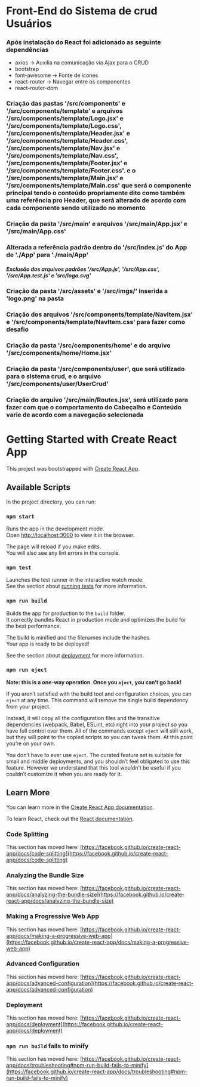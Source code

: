 # Front-End do Sistema de crud Usuários

### Após instalação do React foi adicionado as seguinte dependências
- axios -> Auxilia na comunicação via Ajax para o CRUD
- bootstrap
- font-awesome -> Fonte de ícones
- react-router -> Navegar entre os componentes
- react-router-dom

### Criação das pastas '/src/components' e '/src/components/template' e arquivos '/src/components/template/Logo.jsx' e '/src/components/template/Logo.css', '/src/components/template/Header.jsx' e '/src/components/template/Header.css', '/src/components/template/Nav.jsx' e '/src/components/template/Nav.css', '/src/components/template/Footer.jsx' e '/src/components/template/Footer.css'. e o '/src/components/template/Main.jsx' e '/src/components/template/Main.css' que será o componente principal tendo o conteúdo propriamente dito como também uma referência pro Header, que será alterado de acordo com cada componente sendo utilizado no momento

### Criação da pasta '/src/main' e arquivos '/src/main/App.jsx' e '/src/main/App.css'

### Alterada a referência padrão dentro do '/src/index.js' do App de './App' para './main/App'
##### Exclusão dos arquivos padrões '/src/App.js', '/src/App.css', '/src/App.test.js' e 'src/logo.svg'

### Criação da pasta '/src/assets' e '/src/imgs/' inserida a 'logo.png' na pasta

### Criação dos arquivos '/src/components/template/NavItem.jsx' e '/src/components/template/NavItem.css' para fazer como desafio

### Criação da pasta '/src/components/home' e do arquivo '/src/components/home/Home.jsx'

### Criação da pasta '/src/components/user', que será utilizado para o sistema crud, e o arquivo '/src/components/user/UserCrud'

### Criação do arquivo '/src/main/Routes.jsx', será utilizado para fazer com que o comportamento do Cabeçalho e Conteúdo varie de acordo com a navegação selecionada

# Getting Started with Create React App

This project was bootstrapped with [Create React App](https://github.com/facebook/create-react-app).

## Available Scripts

In the project directory, you can run:

### `npm start`

Runs the app in the development mode.\
Open [http://localhost:3000](http://localhost:3000) to view it in the browser.

The page will reload if you make edits.\
You will also see any lint errors in the console.

### `npm test`

Launches the test runner in the interactive watch mode.\
See the section about [running tests](https://facebook.github.io/create-react-app/docs/running-tests) for more information.

### `npm run build`

Builds the app for production to the `build` folder.\
It correctly bundles React in production mode and optimizes the build for the best performance.

The build is minified and the filenames include the hashes.\
Your app is ready to be deployed!

See the section about [deployment](https://facebook.github.io/create-react-app/docs/deployment) for more information.

### `npm run eject`

**Note: this is a one-way operation. Once you `eject`, you can’t go back!**

If you aren’t satisfied with the build tool and configuration choices, you can `eject` at any time. This command will remove the single build dependency from your project.

Instead, it will copy all the configuration files and the transitive dependencies (webpack, Babel, ESLint, etc) right into your project so you have full control over them. All of the commands except `eject` will still work, but they will point to the copied scripts so you can tweak them. At this point you’re on your own.

You don’t have to ever use `eject`. The curated feature set is suitable for small and middle deployments, and you shouldn’t feel obligated to use this feature. However we understand that this tool wouldn’t be useful if you couldn’t customize it when you are ready for it.

## Learn More

You can learn more in the [Create React App documentation](https://facebook.github.io/create-react-app/docs/getting-started).

To learn React, check out the [React documentation](https://reactjs.org/).

### Code Splitting

This section has moved here: [https://facebook.github.io/create-react-app/docs/code-splitting](https://facebook.github.io/create-react-app/docs/code-splitting)

### Analyzing the Bundle Size

This section has moved here: [https://facebook.github.io/create-react-app/docs/analyzing-the-bundle-size](https://facebook.github.io/create-react-app/docs/analyzing-the-bundle-size)

### Making a Progressive Web App

This section has moved here: [https://facebook.github.io/create-react-app/docs/making-a-progressive-web-app](https://facebook.github.io/create-react-app/docs/making-a-progressive-web-app)

### Advanced Configuration

This section has moved here: [https://facebook.github.io/create-react-app/docs/advanced-configuration](https://facebook.github.io/create-react-app/docs/advanced-configuration)

### Deployment

This section has moved here: [https://facebook.github.io/create-react-app/docs/deployment](https://facebook.github.io/create-react-app/docs/deployment)

### `npm run build` fails to minify

This section has moved here: [https://facebook.github.io/create-react-app/docs/troubleshooting#npm-run-build-fails-to-minify](https://facebook.github.io/create-react-app/docs/troubleshooting#npm-run-build-fails-to-minify)
